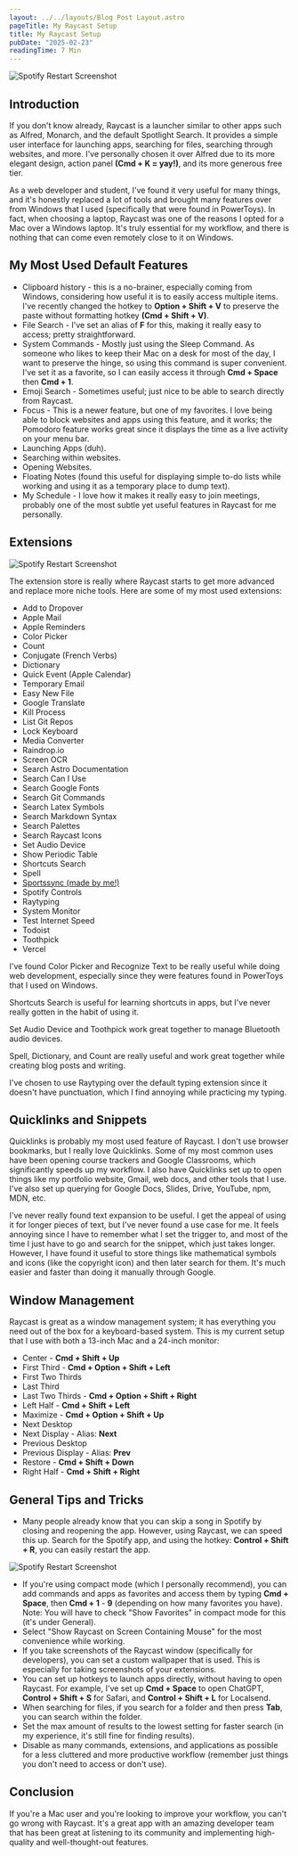 ```yaml
---
layout: ../../layouts/Blog Post Layout.astro
pageTitle: My Raycast Setup
title: My Raycast Setup
pubDate: "2025-02-23"
readingTime: 7 Min
---
```


<img src="/Raycast 2025-02-23 at 16.33.14.webp" alt="Spotify Restart Screenshot">

## Introduction

If you don't know already, Raycast is a launcher similar to other apps such as Alfred, Monarch, and the default Spotlight Search. It provides a simple user interface for launching apps, searching for files, searching through websites, and more. I've personally chosen it over Alfred due to its more elegant design, action panel <b>(Cmd + K = yay!)</b>, and its more generous free tier.

As a web developer and student, I've found it very useful for many things, and it's honestly replaced a lot of tools and brought many features over from Windows that I used (specifically that were found in PowerToys). In fact, when choosing a laptop, Raycast was one of the reasons I opted for a Mac over a Windows laptop. It's truly essential for my workflow, and there is nothing that can come even remotely close to it on Windows.

## My Most Used Default Features

- Clipboard history - this is a no-brainer, especially coming from Windows, considering how useful it is to easily access multiple items. I've recently changed the hotkey to <b>Option + Shift + V</b> to preserve the paste without formatting hotkey <b>(Cmd + Shift + V)</b>.
- File Search - I've set an alias of <b>F</b> for this, making it really easy to access; pretty straightforward.
- System Commands - Mostly just using the Sleep Command. As someone who likes to keep their Mac on a desk for most of the day, I want to preserve the hinge, so using this command is super convenient. I've set it as a favorite, so I can easily access it through <b>Cmd + Space</b> then <b>Cmd + 1</b>.
- Emoji Search - Sometimes useful; just nice to be able to search directly from Raycast.
- Focus - This is a newer feature, but one of my favorites. I love being able to block websites and apps using this feature, and it works; the Pomodoro feature works great since it displays the time as a live activity on your menu bar.
- Launching Apps (duh).
- Searching within websites.
- Opening Websites.
- Floating Notes (found this useful for displaying simple to-do lists while working and using it as a temporary place to dump text).
- My Schedule - I love how it makes it really easy to join meetings, probably one of the most subtle yet useful features in Raycast for me personally.

## Extensions

<img src="/Raycast Extensions.webp" alt="Spotify Restart Screenshot">

The extension store is really where Raycast starts to get more advanced and replace more niche tools. Here are some of my most used extensions:

- Add to Dropover
- Apple Mail
- Apple Reminders
- Color Picker
- Count
- Conjugate (French Verbs)
- Dictionary
- Quick Event (Apple Calendar)
- Temporary Email
- Easy New File
- Google Translate
- Kill Process
- List Git Repos
- Lock Keyboard
- Media Converter
- Raindrop.io
- Screen OCR
- Search Astro Documentation
- Search Can I Use
- Search Google Fonts
- Search Git Commands
- Search Latex Symbols
- Search Markdown Syntax
- Search Palettes
- Search Raycast Icons
- Set Audio Device
- Show Periodic Table
- Shortcuts Search
- Spell
- <a href="../projects/sportssync" aria-label="Sportssync Project Page" target="_blank">Sportssync (made by me!)</a>
- Spotify Controls
- Raytyping
- System Monitor
- Test Internet Speed
- Todoist
- Toothpick
- Vercel

I've found Color Picker and Recognize Text to be really useful while doing web development, especially since they were features found in PowerToys that I used on Windows.

Shortcuts Search is useful for learning shortcuts in apps, but I've never really gotten in the habit of using it.

Set Audio Device and Toothpick work great together to manage Bluetooth audio devices.

Spell, Dictionary, and Count are really useful and work great together while creating blog posts and writing.

I've chosen to use Raytyping over the default typing extension since it doesn't have punctuation, which I find annoying while practicing my typing.

## Quicklinks and Snippets

Quicklinks is probably my most used feature of Raycast. I don't use browser bookmarks, but I really love Quicklinks. Some of my most common uses have been opening course trackers and Google Classrooms, which significantly speeds up my workflow. I also have Quicklinks set up to open things like my portfolio website, Gmail, web docs, and other tools that I use. I've also set up querying for Google Docs, Slides, Drive, YouTube, npm, MDN, etc.

I've never really found text expansion to be useful. I get the appeal of using it for longer pieces of text, but I've never found a use case for me. It feels annoying since I have to remember what I set the trigger to, and most of the time I just have to go and search for the snippet, which just takes longer. However, I have found it useful to store things like mathematical symbols and icons (like the copyright icon) and then later search for them. It's much easier and faster than doing it manually through Google.

## Window Management

Raycast is great as a window management system; it has everything you need out of the box for a keyboard-based system. This is my current setup that I use with both a 13-inch Mac and a 24-inch monitor:

- Center - <b>Cmd + Shift + Up</b>
- First Third - <b>Cmd + Option + Shift + Left</b>
- First Two Thirds
- Last Third
- Last Two Thirds - <b>Cmd + Option + Shift + Right</b>
- Left Half - <b>Cmd + Shift + Left</b>
- Maximize - <b>Cmd + Option + Shift + Up</b>
- Next Desktop
- Next Display - Alias: <b>Next</b>
- Previous Desktop
- Previous Display - Alias: <b>Prev</b>
- Restore - <b>Cmd + Shift + Down</b>
- Right Half - <b>Cmd + Shift + Right</b>

## General Tips and Tricks

- Many people already know that you can skip a song in Spotify by closing and reopening the app. However, using Raycast, we can speed this up. Search for the Spotify app, and using the hotkey: <b>Control + Shift + R</b>, you can easily restart the app.

<img src="/Spotify Restart Screenshot.webp" alt="Spotify Restart Screenshot">

- If you're using compact mode (which I personally recommend), you can add commands and apps as favorites and access them by typing <b>Cmd + Space</b>, then <b>Cmd + 1</b> - <b>9</b> (depending on how many favorites you have). Note: You will have to check "Show Favorites" in compact mode for this (it's under General).
- Select "Show Raycast on Screen Containing Mouse" for the most convenience while working.
- If you take screenshots of the Raycast window (specifically for developers), you can set a custom wallpaper that is used. This is especially for taking screenshots of your extensions.
- You can set up hotkeys to launch apps directly, without having to open Raycast. For example, I've set up <b>Cmd + Space</b> to open ChatGPT, <b>Control + Shift + S</b> for Safari, and <b>Control + Shift + L</b> for Localsend.
- When searching for files, if you search for a folder and then press <b>Tab</b>, you can search within the folder.
- Set the max amount of results to the lowest setting for faster search (in my experience, it's still fine for finding results).
- Disable as many commands, extensions, and applications as possible for a less cluttered and more productive workflow (remember just things you don't need to access or don't use).

## Conclusion

If you're a Mac user and you're looking to improve your workflow, you can't go wrong with Raycast. It's a great app with an amazing developer team that has been great at listening to its community and implementing high-quality and well-thought-out features.
